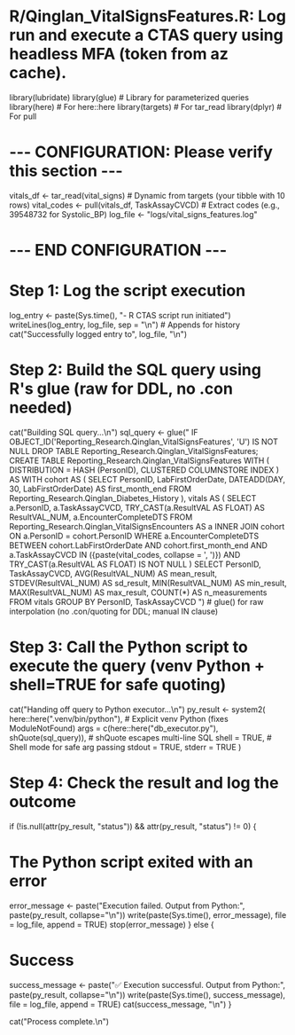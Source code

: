 # R/Qinglan_VitalSignsFeatures.R: Log run and execute a CTAS query using headless MFA (token from az cache).
library(lubridate)
library(glue) # Library for parameterized queries
library(here) # For here::here
library(targets) # For tar_read
library(dplyr) # For pull

# --- CONFIGURATION: Please verify this section ---
vitals_df <- tar_read(vital_signs)  # Dynamic from targets (your tibble with 10 rows)
vital_codes <- pull(vitals_df, TaskAssayCVCD)  # Extract codes (e.g., 39548732 for Systolic_BP)
log_file <- "logs/vital_signs_features.log"
# --- END CONFIGURATION ---

# Step 1: Log the script execution
log_entry <- paste(Sys.time(), "- R CTAS script run initiated")
writeLines(log_entry, log_file, sep = "\n") # Appends for history
cat("Successfully logged entry to", log_file, "\n")

# Step 2: Build the SQL query using R's glue (raw for DDL, no .con needed)
cat("Building SQL query...\n")
sql_query <- glue("
  IF OBJECT_ID('Reporting_Research.Qinglan_VitalSignsFeatures', 'U') IS NOT NULL
    DROP TABLE Reporting_Research.Qinglan_VitalSignsFeatures;
  CREATE TABLE Reporting_Research.Qinglan_VitalSignsFeatures WITH (
    DISTRIBUTION = HASH (PersonID),
    CLUSTERED COLUMNSTORE INDEX
  ) AS
  WITH cohort AS (
    SELECT PersonID, LabFirstOrderDate,
           DATEADD(DAY, 30, LabFirstOrderDate) AS first_month_end
    FROM Reporting_Research.Qinglan_Diabetes_History
  ),
  vitals AS (
    SELECT a.PersonID, a.TaskAssayCVCD,
           TRY_CAST(a.ResultVAL AS FLOAT) AS ResultVAL_NUM,
           a.EncounterCompleteDTS
    FROM Reporting_Research.Qinglan_VitalSignsEncounters AS a
    INNER JOIN cohort ON a.PersonID = cohort.PersonID
    WHERE a.EncounterCompleteDTS BETWEEN cohort.LabFirstOrderDate
                                     AND cohort.first_month_end
      AND a.TaskAssayCVCD IN ({paste(vital_codes, collapse = ', ')})
      AND TRY_CAST(a.ResultVAL AS FLOAT) IS NOT NULL
  )
  SELECT
    PersonID,
    TaskAssayCVCD,
    AVG(ResultVAL_NUM) AS mean_result,
    STDEV(ResultVAL_NUM) AS sd_result,
    MIN(ResultVAL_NUM) AS min_result,
    MAX(ResultVAL_NUM) AS max_result,
    COUNT(*) AS n_measurements
  FROM vitals
  GROUP BY PersonID, TaskAssayCVCD
")  # glue() for raw interpolation (no .con/quoting for DDL; manual IN clause)

# Step 3: Call the Python script to execute the query (venv Python + shell=TRUE for safe quoting)
cat("Handing off query to Python executor...\n")
py_result <- system2(
  here::here(".venv/bin/python"),  # Explicit venv Python (fixes ModuleNotFound)
  args = c(here::here("db_executor.py"), shQuote(sql_query)),  # shQuote escapes multi-line SQL
  shell = TRUE,  # Shell mode for safe arg passing
  stdout = TRUE,
  stderr = TRUE
)

# Step 4: Check the result and log the outcome
if (!is.null(attr(py_result, "status")) && attr(py_result, "status") != 0) {
  # The Python script exited with an error
  error_message <- paste("Execution failed. Output from Python:", paste(py_result, collapse="\n"))
  write(paste(Sys.time(), error_message), file = log_file, append = TRUE)
  stop(error_message)
} else {
  # Success
  success_message <- paste("✅ Execution successful. Output from Python:", paste(py_result, collapse="\n"))
  write(paste(Sys.time(), success_message), file = log_file, append = TRUE)
  cat(success_message, "\n")
}

cat("Process complete.\n")